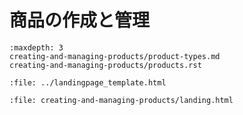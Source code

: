 # 商品の作成と管理

```{toctree}
:maxdepth: 3
creating-and-managing-products/product-types.md
creating-and-managing-products/products.rst
```

```{raw} html
:file: ../landingpage_template.html
```

```{raw} html
:file: creating-and-managing-products/landing.html
```

